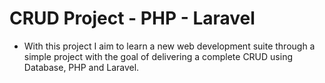 # CRUD Project - PHP - Laravel

- With this project I aim to learn a new web development suite through a simple project with the goal of delivering a complete CRUD using Database, PHP and Laravel.

